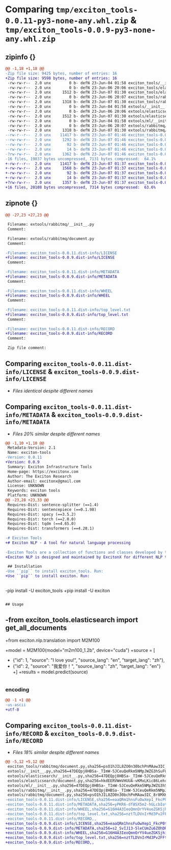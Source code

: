 # Comparing `tmp/exciton_tools-0.0.11-py3-none-any.whl.zip` & `tmp/exciton_tools-0.0.9-py3-none-any.whl.zip`

## zipinfo {}

```diff
@@ -1,18 +1,18 @@
-Zip file size: 9425 bytes, number of entries: 16
+Zip file size: 9598 bytes, number of entries: 16
 -rw-rw-r--  2.0 unx        0 b- defN 23-Jun-04 01:58 exciton_tools/__init__.py
 -rw-rw-r--  2.0 unx        0 b- defN 23-Jun-06 20:06 exciton_tools/elasticsearch/__init__.py
 -rw-rw-r--  2.0 unx     1512 b- defN 23-Jun-07 01:30 exciton_tools/elasticsearch/document.py
 -rw-rw-r--  2.0 unx        0 b- defN 23-Jun-06 20:07 exciton_tools/rabbitmq/__init__.py
 -rw-rw-r--  2.0 unx     1318 b- defN 23-Jun-07 01:30 exciton_tools/rabbitmq/document.py
 -rw-rw-r--  2.0 unx        0 b- defN 23-Jun-04 01:58 extools/__init__.py
 -rw-rw-r--  2.0 unx        0 b- defN 23-Jun-06 20:06 extools/elasticsearch/__init__.py
 -rw-rw-r--  2.0 unx     1512 b- defN 23-Jun-07 01:30 extools/elasticsearch/document.py
 -rw-rw-r--  2.0 unx        0 b- defN 23-Jun-04 01:58 extools/ml/__init__.py
 -rw-rw-r--  2.0 unx        0 b- defN 23-Jun-06 20:07 extools/rabbitmq/__init__.py
 -rw-rw-r--  2.0 unx     1318 b- defN 23-Jun-07 01:30 extools/rabbitmq/document.py
--rw-r--r--  2.0 unx    11417 b- defN 23-Jun-07 01:46 exciton_tools-0.0.11.dist-info/LICENSE
--rw-rw-r--  2.0 unx     1292 b- defN 23-Jun-07 01:46 exciton_tools-0.0.11.dist-info/METADATA
--rw-rw-r--  2.0 unx       92 b- defN 23-Jun-07 01:46 exciton_tools-0.0.11.dist-info/WHEEL
--rw-rw-r--  2.0 unx       14 b- defN 23-Jun-07 01:46 exciton_tools-0.0.11.dist-info/top_level.txt
-?rw-rw-r--  2.0 unx     1362 b- defN 23-Jun-07 01:46 exciton_tools-0.0.11.dist-info/RECORD
-16 files, 19837 bytes uncompressed, 7131 bytes compressed:  64.1%
+-rw-r--r--  2.0 unx    11417 b- defN 23-Jun-07 01:37 exciton_tools-0.0.9.dist-info/LICENSE
+-rw-rw-r--  2.0 unx     1568 b- defN 23-Jun-07 01:37 exciton_tools-0.0.9.dist-info/METADATA
+-rw-rw-r--  2.0 unx       92 b- defN 23-Jun-07 01:37 exciton_tools-0.0.9.dist-info/WHEEL
+-rw-rw-r--  2.0 unx       14 b- defN 23-Jun-07 01:37 exciton_tools-0.0.9.dist-info/top_level.txt
+?rw-rw-r--  2.0 unx     1357 b- defN 23-Jun-07 01:37 exciton_tools-0.0.9.dist-info/RECORD
+16 files, 20108 bytes uncompressed, 7314 bytes compressed:  63.6%
```

## zipnote {}

```diff
@@ -27,23 +27,23 @@
 
 Filename: extools/rabbitmq/__init__.py
 Comment: 
 
 Filename: extools/rabbitmq/document.py
 Comment: 
 
-Filename: exciton_tools-0.0.11.dist-info/LICENSE
+Filename: exciton_tools-0.0.9.dist-info/LICENSE
 Comment: 
 
-Filename: exciton_tools-0.0.11.dist-info/METADATA
+Filename: exciton_tools-0.0.9.dist-info/METADATA
 Comment: 
 
-Filename: exciton_tools-0.0.11.dist-info/WHEEL
+Filename: exciton_tools-0.0.9.dist-info/WHEEL
 Comment: 
 
-Filename: exciton_tools-0.0.11.dist-info/top_level.txt
+Filename: exciton_tools-0.0.9.dist-info/top_level.txt
 Comment: 
 
-Filename: exciton_tools-0.0.11.dist-info/RECORD
+Filename: exciton_tools-0.0.9.dist-info/RECORD
 Comment: 
 
 Zip file comment:
```

## Comparing `exciton_tools-0.0.11.dist-info/LICENSE` & `exciton_tools-0.0.9.dist-info/LICENSE`

 * *Files identical despite different names*

## Comparing `exciton_tools-0.0.11.dist-info/METADATA` & `exciton_tools-0.0.9.dist-info/METADATA`

 * *Files 20% similar despite different names*

```diff
@@ -1,10 +1,10 @@
 Metadata-Version: 2.1
 Name: exciton-tools
-Version: 0.0.11
+Version: 0.0.9
 Summary: Exciton Infrastructure Tools
 Home-page: https://excitonx.com
 Author: The Exciton Research
 Author-email: excitonx@gmail.com
 License: UNKNOWN
 Keywords: exciton tools
 Platform: UNKNOWN
@@ -23,28 +23,33 @@
 Requires-Dist: sentence-splitter (==1.4)
 Requires-Dist: sentencepiece (==0.1.98)
 Requires-Dist: spacy (==3.5.2)
 Requires-Dist: torch (==2.0.0)
 Requires-Dist: tqdm (==4.65.0)
 Requires-Dist: transformers (==4.28.1)
 
-# Exciton Tools
+# Exciton NLP - A tool for natural language processing
 
-Exciton Tools are a collection of functions and classes developed by the Exciton Research team for infrastructures, pipelines, etc.
+Exciton NLP is designed and maintained by ExcitonX for different NLP tasks, including multilingual classification, NER, translation, etc.
 
 ## Installation
-Use ``pip`` to install exciton_tools. Run:
+Use ``pip`` to install exciton. Run:
 
 ```
-pip install -U exciton_tools
+pip install -U exciton
 ```
 
 ## Usage
 
 ```
 
-from exciton_tools.elasticsearch import get_all_documents
-
+from exciton.nlp.translation import M2M100
 
+model = M2M100(model="m2m100_1.2b", device="cuda")
+source = [
+    {"id": 1, "source": "I love you!", "source_lang": "en", "target_lang": "zh"},
+    {"id": 2, "source": "我爱你！", "source_lang": "zh", "target_lang": "en"}
+]
+results = model.predict(source)
 
 ```
```

### encoding

```diff
@@ -1 +1 @@
-us-ascii
+utf-8
```

## Comparing `exciton_tools-0.0.11.dist-info/RECORD` & `exciton_tools-0.0.9.dist-info/RECORD`

 * *Files 18% similar despite different names*

```diff
@@ -5,12 +5,12 @@
 exciton_tools/rabbitmq/document.py,sha256=psO1hJIL8ZO0n30bchPnMAaw3IC_8r8MXKjGJ-XGd6Q,1318
 extools/__init__.py,sha256=47DEQpj8HBSa-_TImW-5JCeuQeRkm5NMpJWZG3hSuFU,0
 extools/elasticsearch/__init__.py,sha256=47DEQpj8HBSa-_TImW-5JCeuQeRkm5NMpJWZG3hSuFU,0
 extools/elasticsearch/document.py,sha256=hkdEERVWmVHUUA-vKMxLKic86Lehrto4Lv2qbF9Cb-o,1512
 extools/ml/__init__.py,sha256=47DEQpj8HBSa-_TImW-5JCeuQeRkm5NMpJWZG3hSuFU,0
 extools/rabbitmq/__init__.py,sha256=47DEQpj8HBSa-_TImW-5JCeuQeRkm5NMpJWZG3hSuFU,0
 extools/rabbitmq/document.py,sha256=psO1hJIL8ZO0n30bchPnMAaw3IC_8r8MXKjGJ-XGd6Q,1318
-exciton_tools-0.0.11.dist-info/LICENSE,sha256=eaaQRm1hnsFuOwXep1_FkcP0t2c5T_wkOJknzzhxf2U,11417
-exciton_tools-0.0.11.dist-info/METADATA,sha256=yPKR6-df8SX5m2-hGLcbIotxVbtvdX3wvBvOFMrOLcU,1292
-exciton_tools-0.0.11.dist-info/WHEEL,sha256=G16H4A3IeoQmnOrYV4ueZGKSjhipXx8zc8nu9FGlvMA,92
-exciton_tools-0.0.11.dist-info/top_level.txt,sha256=nztTLDVnIrMd3Pv2FFtih6C_oClvYZoNorctjafXEUI,14
-exciton_tools-0.0.11.dist-info/RECORD,,
+exciton_tools-0.0.9.dist-info/LICENSE,sha256=eaaQRm1hnsFuOwXep1_FkcP0t2c5T_wkOJknzzhxf2U,11417
+exciton_tools-0.0.9.dist-info/METADATA,sha256=s2_SvIJ13-5leCUmZu6ZOhDR8YJih6i2AB9c0CWYobg,1568
+exciton_tools-0.0.9.dist-info/WHEEL,sha256=G16H4A3IeoQmnOrYV4ueZGKSjhipXx8zc8nu9FGlvMA,92
+exciton_tools-0.0.9.dist-info/top_level.txt,sha256=nztTLDVnIrMd3Pv2FFtih6C_oClvYZoNorctjafXEUI,14
+exciton_tools-0.0.9.dist-info/RECORD,,
```

